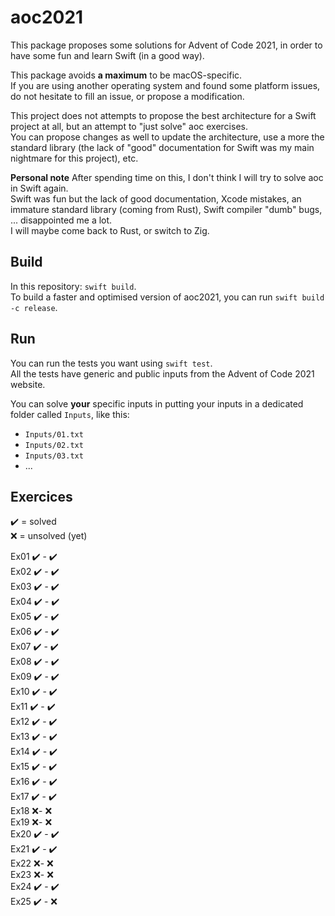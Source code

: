 # aoc2021

This package proposes some solutions for Advent of Code 2021,
in order to have some fun and learn Swift (in a good way).

This package avoids **a maximum** to be macOS-specific.  
If you are using another operating system and found some
platform issues, do not hesitate to fill an issue, or propose
a modification.

This project does not attempts to propose the best architecture
for a Swift project at all, but an attempt to "just solve" aoc exercises.  
You can propose changes as well to update the architecture, use
a more the standard library (the lack of "good" documentation for Swift
was my main nightmare for this project), etc.

**Personal note**
After spending time on this, I don't think I will try to solve aoc 
in Swift again.  
Swift was fun but the lack of good documentation, Xcode mistakes,
an immature standard library (coming from Rust), 
Swift compiler "dumb" bugs, ... disappointed me a lot.  
I will maybe come back to Rust, or switch to Zig.

## Build

In this repository: `swift build`.  
To build a faster and optimised version of aoc2021,
you can run `swift build -c release`.

## Run

You can run the tests you want using `swift test`.  
All the tests have generic and public inputs from the Advent of Code 2021 website.

You can solve **your** specific inputs in putting your inputs in a dedicated folder called `Inputs`,
like this:  
* `Inputs/01.txt`
* `Inputs/02.txt`
* `Inputs/03.txt`
* ...

## Exercices

✔️ = solved  
❌ = unsolved (yet)

Ex01 ✔️ - ✔️  
Ex02 ✔️ - ✔️  
Ex03 ✔️ - ✔️  
Ex04 ✔️ - ✔️  
Ex05 ✔️ - ✔️  
Ex06 ✔️ - ✔️  
Ex07 ✔️ - ✔️  
Ex08 ✔️ - ✔️  
Ex09 ✔️ - ✔️  
Ex10 ✔️ - ✔️  
Ex11 ✔️ - ✔️  
Ex12 ✔️ - ✔️  
Ex13 ✔️ - ✔️  
Ex14 ✔️ - ✔️  
Ex15 ✔️ - ✔️  
Ex16 ✔️ - ✔️  
Ex17 ✔️ - ✔️  
Ex18 ❌- ❌  
Ex19 ❌- ❌  
Ex20 ✔️ - ✔️   
Ex21 ✔️ - ✔️  
Ex22 ❌- ❌   
Ex23 ❌- ❌  
Ex24 ✔️ - ✔️  
Ex25 ✔️ - ❌   
